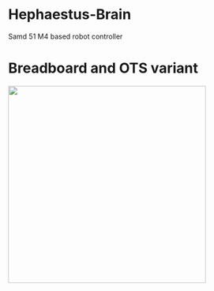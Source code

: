 # Hephaestus-Brain
Samd 51 M4 based robot controller

# Breadboard and OTS variant


<img src="https://raw.githubusercontent.com/Hephaestus-Arm/HephaestusArm2/master/photos/2.jpg" width="400">
